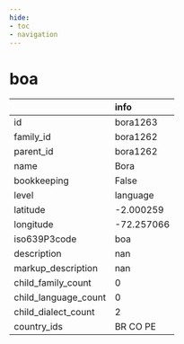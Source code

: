 ```yaml
---
hide:
- toc
- navigation
---
```

# boa
|                      | info       |
|:---------------------|:-----------|
| id                   | bora1263   |
| family_id            | bora1262   |
| parent_id            | bora1262   |
| name                 | Bora       |
| bookkeeping          | False      |
| level                | language   |
| latitude             | -2.000259  |
| longitude            | -72.257066 |
| iso639P3code         | boa        |
| description          | nan        |
| markup_description   | nan        |
| child_family_count   | 0          |
| child_language_count | 0          |
| child_dialect_count  | 2          |
| country_ids          | BR CO PE   |
